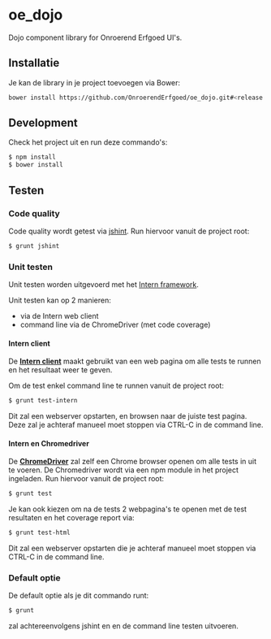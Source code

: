 # oe_dojo

Dojo component library for Onroerend Erfgoed UI's.

## Installatie
Je kan de library in je project toevoegen via Bower: 
```bash
bower install https://github.com/OnroerendErfgoed/oe_dojo.git#<release nummer> --save
```

## Development
Check het project uit en run deze commando's:
```bash
$ npm install
$ bower install
```

## Testen
### Code quality
Code quality wordt getest via [jshint](http://jshint.com/). 
Run hiervoor vanuit de project root:   
```bash
$ grunt jshint
```

### Unit testen
Unit testen worden uitgevoerd met het [Intern framework](https://theintern.github.io/).

Unit testen kan op 2 manieren:
 + via de Intern web client
 + command line via de ChromeDriver (met code coverage)

#### Intern client
De [**Intern client**](https://theintern.github.io/intern/#browser-client) maakt gebruikt van een 
web pagina om alle tests te runnen en het resultaat weer te geven.

Om de test enkel command line te runnen vanuit de project root:   
```bash
$ grunt test-intern
``` 
Dit zal een webserver opstarten, en browsen naar de juiste test pagina. Deze zal je achteraf manueel moet stoppen 
via CTRL-C in de command line.

#### Intern en Chromedriver
De [**ChromeDriver**](https://sites.google.com/a/chromium.org/chromedriver/) zal zelf een Chrome browser openen om alle 
tests in uit te voeren. De Chromedriver wordt via een npm module in het project ingeladen.
Run hiervoor vanuit de project root:   
```bash
$ grunt test
```
Je kan ook kiezen om na de tests 2 webpagina's te openen met de test resultaten en het coverage report via:
```bash
$ grunt test-html
``` 
Dit zal een webserver opstarten die je achteraf manueel moet stoppen via CTRL-C in de command line.

### Default optie
De default optie als je dit commando runt:
```bash
$ grunt
```
zal achtereenvolgens jshint en en de command line testen uitvoeren.
